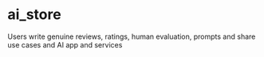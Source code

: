 # ai_store
Users write genuine reviews, ratings, human evaluation, prompts and share use cases and AI app and services
